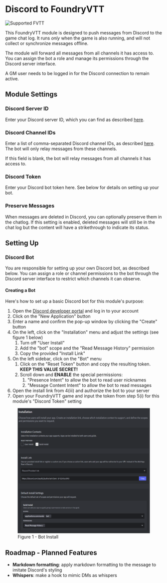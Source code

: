 # Discord to FoundryVTT

![Supported FVTT](https://img.shields.io/endpoint?url=https%3A%2F%2Ffoundryshields.com%2Fversion%3Fstyle%3Dfor-the-badge%26url%3Dhttps%3A%2F%2Fgithub.com%2Feryon%2Fdiscord-to-fvtt%2Fraw%2Fmain%2Fmodule.json)

This FoundryVTT module is designed to push messages from Discord to the game chat log. It runs *only* when the game is
also running, and will not collect or synchronize messages offline.

The module will forward all messages from all channels it has access to. You can assign the bot a role and manage its
permissions through the Discord server interface.

A GM user needs to be logged in for the Discord connection to remain active.

## Module Settings

### Discord Server ID

Enter your Discord server ID, which you can find as described [here](https://support.discord.com/hc/en-us/articles/206346498-Where-can-I-find-my-User-Server-Message-ID#h_01HRSTXPS5FSFA0VWMY2CKGZXA).

### Discord Channel IDs

Enter a list of comma-separated Discord channel IDs, as described [here](https://support.discord.com/hc/en-us/articles/206346498-Where-can-I-find-my-User-Server-Message-ID#h_01HRSTXPS5FMK2A5SMVSX4JW4E).
The bot will only relay messages from these channels.

If this field is blank, the bot will relay messages from all channels it has access to.

### Discord Token

Enter your Discord bot token here. See below for details on setting up your bot.

### Preserve Messages

When messages are deleted in Discord, you can optionally preserve them in the chatlog. If this setting is enabled,
deleted messages will still be in the chat log but the content will have a strikethrough to indicate its status.

## Setting Up

### Discord Bot

You are responsible for setting up your own Discord bot, as described below. You can assign a role or channel
permissions to the bot through the Discord server interface to restrict which channels it can observe.

#### Creating a Bot

Here's how to set up a basic Discord bot for this module's purpose:

1. Open the [Discord developer portal](https://discord.com/developers/applications) and log in to your account
2. Click on the "New Application" button
3. Enter a name and confirm the pop-up window by clicking the "Create" button
4. On the left, click on the "Installation" menu and adjust the settings (see figure 1 below)
   1. Turn off "User Install"
   2. Add the "bot" scope and the "Read Message History" permission
   3. Copy the provided "Install Link"
5. On the left sidebar, click on the "Bot" menu
   1. Click on the "Reset Token" button and copy the resulting token. **KEEP THIS VALUE SECRET!**
   2. Scroll down and **ENABLE** the special permissions:
      1. "Presence Intent" to allow the bot to read user nicknames
      2. "Message Content Intent" to allow the bot to read messages
6. Open the install link from 4(iii) and authorize the bot to your server
7. Open your FoundryVTT game and input the token from step 5(i) for this module's "Discord Token" setting

<figure>
    <img alt='figure-1' src='docs/bot-install.png' height='400'/>
    <figcaption>Figure 1 - Bot Install</figcaption>
</figure>

## Roadmap - Planned Features

- **Markdown formatting**: apply markdown formatting to the message to imitate Discord's styling
- **Whispers**: make a hook to mimic DMs as whispers

